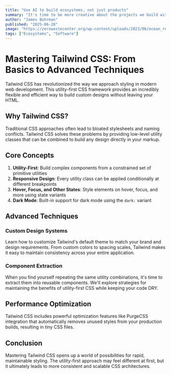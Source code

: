 ```yaml
---
title: "Use AI to build ecosystems, not just products"
summary: "It's time to be more creative about the projects we build with AI, and more intentional the human element"
author: "James Bohrman"
published: "2025-06-28"
image: "https://zerowastecenter.org/wp-content/uploads/2023/06/ocean_reef-1080x675.jpg"
tags: ["Ecosystems", "Software"]
---
```


# Mastering Tailwind CSS: From Basics to Advanced Techniques

Tailwind CSS has revolutionized the way we approach styling in modern web development. This utility-first CSS framework provides an incredibly flexible and efficient way to build custom designs without leaving your HTML.

## Why Tailwind CSS?

Traditional CSS approaches often lead to bloated stylesheets and naming conflicts. Tailwind CSS solves these problems by providing low-level utility classes that can be combined to build any design directly in your markup.

## Core Concepts

1. **Utility-First**: Build complex components from a constrained set of primitive utilities
2. **Responsive Design**: Every utility class can be applied conditionally at different breakpoints
3. **Hover, Focus, and Other States**: Style elements on hover, focus, and more using state variants
4. **Dark Mode**: Built-in support for dark mode using the `dark:` variant

## Advanced Techniques

### Custom Design Systems

Learn how to customize Tailwind's default theme to match your brand and design requirements. From custom colors to spacing scales, Tailwind makes it easy to maintain consistency across your entire application.

### Component Extraction

When you find yourself repeating the same utility combinations, it's time to extract them into reusable components. We'll explore strategies for maintaining the benefits of utility-first CSS while keeping your code DRY.

## Performance Optimization

Tailwind CSS includes powerful optimization features like PurgeCSS integration that automatically removes unused styles from your production builds, resulting in tiny CSS files.

## Conclusion

Mastering Tailwind CSS opens up a world of possibilities for rapid, maintainable styling. The utility-first approach may feel different at first, but it ultimately leads to more consistent and scalable CSS architectures. 